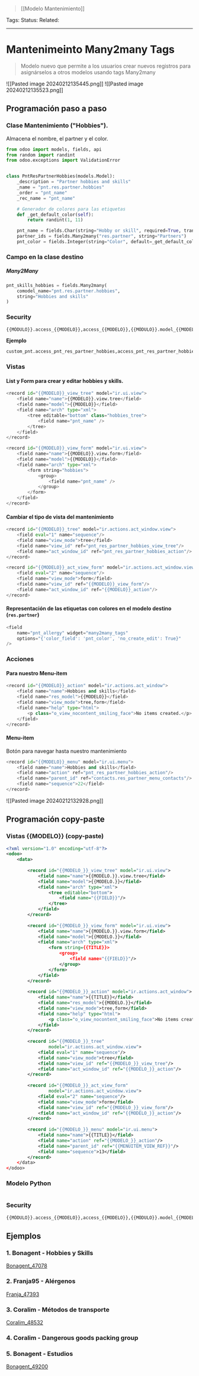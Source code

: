 > [[Modelo Mantenimiento]]

Tags: 
Status: 
Related: 

___

# Mantenimeinto Many2many Tags
> Modelo nuevo que permite a los usuarios crear nuevos registros para asignárselos a otros modelos usando tags Many2many

![[Pasted image 20240212135445.png]]
![[Pasted image 20240212135523.png]]

## Programación paso a paso
### Clase Mantenimiento ("Hobbies").

Almacena el nombre, el partner y el color.
```python
from odoo import models, fields, api
from random import randint
from odoo.exceptions import ValidationError


class PntResPartnerHobbies(models.Model):
    _description = "Partner hobbies and skills"
    _name = "pnt.res.partner.hobbies"
    _order = "pnt_name"
    _rec_name = "pnt_name"

	# Generador de colores para las etiquetas
    def _get_default_color(self):
        return randint(1, 11)

    pnt_name = fields.Char(string="Hobby or skill", required=True, translate=True)
    partner_ids = fields.Many2many("res.partner", string="Partners")
    pnt_color = fields.Integer(string="Color", default=_get_default_color)
```

### Campo en la clase destino
##### Many2Many
```python
pnt_skills_hobbies = fields.Many2many(
	comodel_name="pnt.res.partner.hobbies",
	string="Hobbies and skills"
)
```

### Security
```python
{{MÓDULO}}.access_{{MODELO}},access_{{MODELO}},{{MÓDULO}}.model_{{MODELO}},base.group_user,1,1,1,1
```
**Ejemplo**
```python
custom_pnt.access_pnt_res_partner_hobbies,access_pnt_res_partner_hobbies,custom_pnt.model_pnt_res_partner_hobbies,base.group_user,1,1,1,1
```

### Vistas
#### List y Form para crear y editar hobbies y skills.
```python  
<record id="{{MODELO}}_view_tree" model="ir.ui.view">  
	<field name="name">{{MODELO}}.view.tree</field>  
	<field name="model">{{MODELO}}</field>  
	<field name="arch" type="xml">  
		<tree editable="bottom" class="hobbies_tree">  
			<field name="pnt_name" />  
		</tree>  
	</field>  
</record>
```

```python
<record id="{{MODELO}}_view_form" model="ir.ui.view">  
	<field name="name">{{MODELO}}.view.form</field>  
	<field name="model">{{MODELO}}</field>  
	<field name="arch" type="xml">  
		<form string="hobbies">  
			<group>  
				<field name="pnt_name" />  
			</group>  
		</form>  
	</field>  
</record>
```

#### Cambiar el tipo de vista del mantenimiento
```python
<record id="{{MODELO}}_tree" model="ir.actions.act_window.view">  
	<field eval="1" name="sequence"/>  
	<field name="view_mode">tree</field>  
	<field name="view_id" ref="pnt_res_partner_hobbies_view_tree"/>  
	<field name="act_window_id" ref="pnt_res_partner_hobbies_action"/>  
</record>  
```

```python
<record id="{{MODELO}}_act_view_form" model="ir.actions.act_window.view">  
	<field eval="2" name="sequence"/>  
	<field name="view_mode">form</field>  
	<field name="view_id" ref="{{MODELO}}_view_form"/>  
	<field name="act_window_id" ref="{{MODELO}}_action"/>  
</record>  
```

#### Representación de las etiquetas con colores en el modelo destino (`res.partner`)
```python
<field 
	name="pnt_allergy" widget="many2many_tags"
	options="{'color_field': 'pnt_color', 'no_create_edit': True}"
/>
```


### Acciones
#### Para nuestro Menu-item

```python
<record id="{{MODELO}}_action" model="ir.actions.act_window">  
	<field name="name">Hobbies and skills</field>  
	<field name="res_model">{{MODELO}}</field>  
	<field name="view_mode">tree,form</field>  
	<field name="help" type="html">  
		<p class="o_view_nocontent_smiling_face">No items created.</p>  
	</field>  
</record>  
```

#### Menu-item
Botón para navegar hasta nuestro mantenimiento

```python
<record id="{{MODELO}}_menu" model="ir.ui.menu">  
	<field name="name">Hobbies and skills</field>  
	<field name="action" ref="pnt_res_partner_hobbies_action"/>  
	<field name="parent_id" ref="contacts.res_partner_menu_contacts"/>  
	<field name="sequence">22</field>  
</record>  
```

![[Pasted image 20240212132928.png]]





## Programación copy-paste

### Vistas {{MODELO}} (copy-paste)
```xml
<?xml version="1.0" encoding="utf-8"?>
<odoo>
    <data>
    
        <record id="{{MODELO_}}_view_tree" model="ir.ui.view">
            <field name="name">{{MODELO.}}.view.tree</field>
            <field name="model">{{MODELO.}}</field>
            <field name="arch" type="xml">
                <tree editable="bottom">
                    <field name="{{FIELD}}"/>
                </tree>
            </field>
        </record>
        
        <record id="{{MODELO_}}_view_form" model="ir.ui.view">
            <field name="name">{{MODELO.}}.view.form</field>
            <field name="model">{{MODELO.}}</field>
            <field name="arch" type="xml">
                <form string={{TITLE}}>
                    <group>
                        <field name="{{FIELD}}"/>
                    </group>
                </form>
            </field>
        </record>
        
        <record id="{{MODELO_}}_action" model="ir.actions.act_window">
            <field name="name">{{TITLE}}</field>
            <field name="res_model">{{MODELO.}}</field>
            <field name="view_mode">tree,form</field>
            <field name="help" type="html">
                <p class="o_view_nocontent_smiling_face">No items created.</p>
            </field>
        </record>
        
        <record id="{{MODELO_}}_tree"
                model="ir.actions.act_window.view">
            <field eval="1" name="sequence"/>
            <field name="view_mode">tree</field>
            <field name="view_id" ref="{{MODELO_}}_view_tree"/>
            <field name="act_window_id" ref="{{MODELO_}}_action"/>
        </record>
        
        <record id="{{MODELO_}}_act_view_form"
                model="ir.actions.act_window.view">
            <field eval="2" name="sequence"/>
            <field name="view_mode">form</field>
            <field name="view_id" ref="{{MODELO_}}_view_form"/>
            <field name="act_window_id" ref="{{MODELO_}}_action"/>
        </record>
        
        <record id="{{MODELO_}}_menu" model="ir.ui.menu">
            <field name="name">{{TITLE}}</field>
            <field name="action" ref="{{MODELO_}}_action"/>
            <field name="parent_id" ref="{{MENUITEM_VIEW_REF}}"/>
            <field name="sequence">13</field>
        </record>
    </data>
</odoo>
```


### Modelo Python

```python

```
### Security
```python
{{MÓDULO}}.access_{{MODELO}},access_{{MODELO}},{{MÓDULO}}.model_{{MODELO}},base.group_user,1,1,1,1
```
## Ejemplos

### 1. Bonagent - Hobbies y Skills
[Bonagent_47078](https://github.com/puntsistemes/bona-gent_odoo/pull/44/commits/8378d1e09d1d3c4e87bd098ae3f39e6e1860696e#diff-8b857d45237d44ffe08a8959e63446c96c803486e5256a39dd6be3b994280403)

### 2. Franja95 - Alérgenos
[Franja_47393](https://github.com/puntsistemes/franja15_odoo/pull/24/commits/7adbda9d47b2c3aa6b08943c49ae0e0da6b83a6a#diff-2697fb2e19b03477c3526f1be67c52df113a7f07da6f69c89207bbcaf9db7c4e)

### 3. Coralim - Métodos de transporte
[Coralim_48532](https://github.com/puntsistemes/coralim_odoo/pull/40/commits/92be2de68c909020681a81c3dbf989fab7c0e40f#diff-22c9f5d4c8f4aec79903a1ab223c4a663e1a523a15025aa792c984d02aa30febR1-R19)

### 4. Coralim - Dangerous goods packing group

### 5. Bonagent - Estudios
[Bonagent_49200](https://github.com/puntsistemes/bona-gent_odoo/pull/48/files#diff-667d96a101016350cac702a72af4c1636a202cb1b475ce7fc11022b29460ea92)
